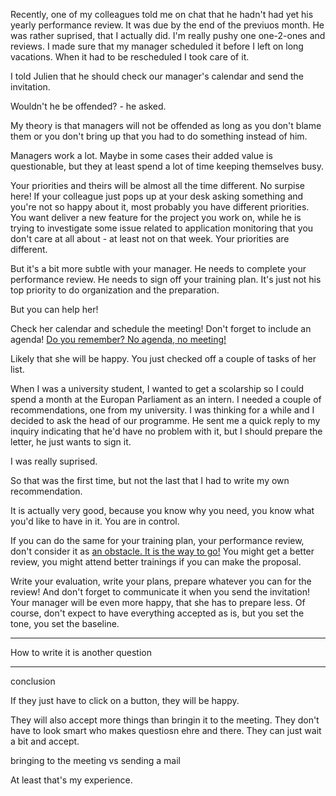 Recently, one of my colleagues told me on chat that he hadn't had yet his yearly performance review. It was due by the end of the previuos month. He was rather suprised, that I actually did. I'm really pushy one one-2-ones and reviews. I made sure that my manager scheduled it before I left on long vacations. When it had to be rescheduled I took care of it.

I told Julien that he should check our manager's calendar and send the invitation.

Wouldn't he be offended? - he asked.

My theory is that managers will not be offended as long as you don't blame them or you don't bring up that you had to do something instead of him.

Managers work a lot. Maybe in some cases their added value is questionable, but they at least spend a lot of time keeping themselves busy.

Your priorities and theirs will be almost all the time different. No surpise here! If your colleague just pops up at your desk asking something and you're not so happy about it, most probably you have different priorities. You want deliver a new feature for the project you work on, while he is trying to investigate some issue related to application monitoring that you don't care at all about - at least not on that week. Your priorities are different.

But it's a bit more subtle with your manager. He needs to complete your performance review. He needs to sign off your training plan. It's just not his top priority to do organization and the preparation.

But you can help her!

Check her calendar and schedule the meeting! Don't forget to include an agenda! [Do you remember? No agenda, no meeting!]()

Likely that she will be happy. You just checked off a couple of tasks of her list.

When I was a university student, I wanted to get a scolarship so I could spend a month at the Europan Parliament as an intern. I needed a couple of recommendations, one from my university. I was thinking for a while and I decided to ask the head of our programme. He sent me a quick reply to my inquiry indicating that he'd have no problem with it, but I should prepare the letter, he just wants to sign it.

I was really suprised.

So that was the first time, but not the last that I had to write my own recommendation.

It is actually very good, because you know why you need, you know what you'd like to have in it. You are in control.

If you can do the same for your training plan, your performance review, don't consider it as [an obstacle. It is the way to go!]() You might get a better review, you might attend better trainings if you can make the proposal.

Write your evaluation, write your plans, prepare whatever you can for the review! And don't forget to communicate it when you send the invitation! Your manager will be even more happy, that she has to prepare less. Of course, don't expect to have everything accepted as is, but you set the tone, you set the baseline.

***
How to write it is another question

***
conclusion





If they just have to click on a button, they will be happy.

They will also accept more things than bringin it to the meeting. They don't have  to look smart who makes questiosn ehre and there. They can just wait a bit and accept.

bringing to the meeting vs sending a mail

At least that's my experience.



